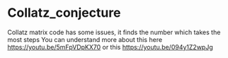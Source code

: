 # Collatz_conjecture
Collatz matrix code has some issues, it finds the number which takes the most steps
You can understand more about this here
https://youtu.be/5mFpVDpKX70
or this
https://youtu.be/094y1Z2wpJg
